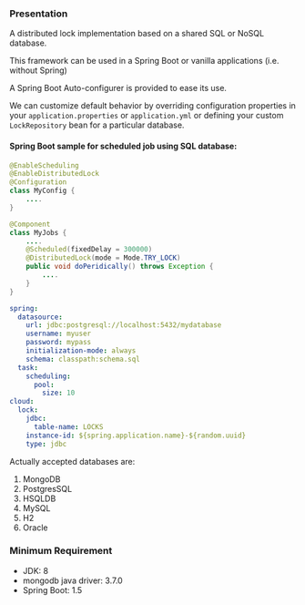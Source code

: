 ### Presentation
A distributed lock implementation based on a shared SQL or NoSQL database.

This framework can be used in a Spring Boot or vanilla applications (i.e. without Spring)

A Spring Boot Auto-configurer is provided to ease its use.

We can customize default behavior by overriding configuration properties in your `application.properties` 
or `application.yml` or defining your custom `LockRepository` bean for a particular database. 

#### Spring Boot sample for scheduled job using SQL database:
``` java
@EnableScheduling
@EnableDistributedLock
@Configuration
class MyConfig {
    ....
}

@Component
class MyJobs {
    ....
    @Scheduled(fixedDelay = 300000)
    @DistributedLock(mode = Mode.TRY_LOCK)
    public void doPeridically() throws Exception {
        ....
    }
}
```
``` yaml
spring:
  datasource:
    url: jdbc:postgresql://localhost:5432/mydatabase
    username: myuser
    password: mypass
    initialization-mode: always
    schema: classpath:schema.sql
  task:
    scheduling:
      pool:
        size: 10
cloud:
  lock:
    jdbc:
      table-name: LOCKS
    instance-id: ${spring.application.name}-${random.uuid}
    type: jdbc
```

Actually accepted databases are:
1. MongoDB
2. PostgresSQL
3. HSQLDB
4. MySQL
5. H2 
6. Oracle

### Minimum Requirement
* JDK: 8
* mongodb java driver: 3.7.0
* Spring Boot: 1.5
